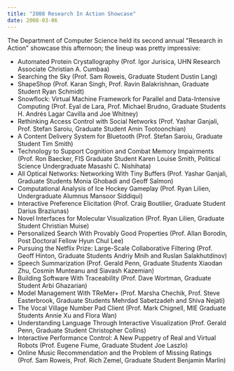 ```yaml
---
title: "2008 Research In Action Showcase"
date: 2008-03-06
---
```

<p>The Department of Computer Science held its second annual "Research in Action" showcase this afternoon; the lineup was pretty impressive:</p>
<ul>
<li>Automated Protein Crystallography (Prof. Igor Jurisica, UHN Research Associate Christian A. Cumbaa)</li>
<li>Searching the Sky (Prof. Sam Roweis, Graduate Student Dustin Lang)</li>
<li>ShapeShop (Prof. Karan Singh, Prof. Ravin Balakrishnan, Graduate Student Ryan Schmidt)</li>
<li>Snowflock: Virtual Machine Framework for Parallel and Data-Intensive Computing (Prof. Eyal de Lara, Prof. Michael Brudno, Graduate Students H. Andrés Lagar Cavilla and Joe Whitney)</li>
<li>Rethinking Access Control with Social Networks (Prof. Yashar Ganjali, Prof. Stefan Saroiu, Graduate Student Amin Tootoonchian)</li>
<li>A Content Delivery System for Bluetooth (Prof. Stefan Saroiu, Graduate Student Tim Smith)</li>
<li>Technology to Support Cognition and Combat Memory Impairments (Prof. Ron Baecker, FIS Graduate Student Karen Louise Smith, Political Science Undergraduate Masashi C. Nishihata)</li>
<li>All Optical Networks: Networking With Tiny Buffers (Prof. Yashar Ganjali, Graduate Students Monia Ghobadi and Geoff Salmon)</li>
<li>Computational Analysis of Ice Hockey Gameplay (Prof. Ryan Lilien, Undergraduate Alumnus Mansoor Siddiqui)</li>
<li>Interactive Preference Elicitation (Prof. Craig Boutilier, Graduate Student Darius Braziunas)</li>
<li>Novel Interfaces for Molecular Visualization (Prof. Ryan Lilien, Graduate Student Christian Muise)</li>
<li>Personalized Search With Provably Good Properties (Prof. Allan Borodin, Post Doctoral Fellow Hyun Chul Lee)</li>
<li>Pursuing the Netflix Prize: Large-Scale Collaborative Filtering (Prof. Geoff Hinton, Graduate Students Andriy Mnih and Ruslan Salakhutdinov)</li>
<li>Speech Summarization (Prof. Gerald Penn, Graduate Students Xiaodan Zhu, Cosmin Munteanu and Siavash Kazemian)</li>
<li>Building Software With Traceability (Prof. Dave Wortman, Graduate Student Arbi Ghazarian)</li>
<li>Model Management With TReMer+ (Prof. Marsha Chechik, Prof. Steve Easterbrook, Graduate Students Mehrdad Sabetzadeh and Shiva Nejati)</li>
<li>The Vocal Village Number Pad Client (Prof. Mark Chignell, MIE Graduate Students Annie Xu and Flora Wan)</li>
<li>Understanding Language Through Interactive Visualization (Prof. Gerald Penn, Graduate Student Christopher Collins)</li>
<li>Interactive Performance Control: A New Puppetry of Real and Virtual Robots (Prof. Eugene Fiume, Graduate Student Joe Laszlo)</li>
<li>Online Music Recommendation and the Problem of Missing Ratings (Prof. Sam Roweis, Prof. Rich Zemel, Graduate Student Benjamin Marlin)</li>
</ul>
